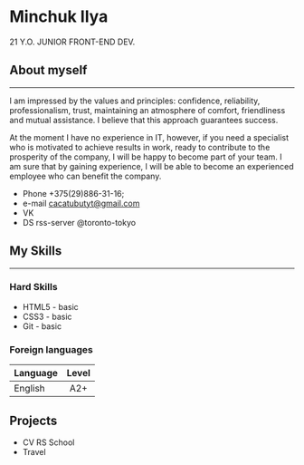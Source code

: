 # Minchuk Ilya

21 Y.O. JUNIOR FRONT-END DEV.



## About myself
---
I am impressed by the values and principles: confidence, reliability, professionalism, trust, maintaining an atmosphere of comfort, friendliness and mutual assistance. I believe that this approach guarantees success.


At the moment I have no experience in IT, however, if you need a specialist who is motivated to achieve results in work, ready to contribute to the prosperity of the company, I will be happy to become part of your team. I am sure that by gaining experience, I will be able to become an experienced employee who can benefit the company.


* Phone +375(29)886-31-16;
* e-mail cacatubutyt@gmail.com
* VK
* DS rss-server @toronto-tokyo


## My Skills
---


### Hard Skills

* HTML5 - basic
* CSS3 - basic
* Git - basic


### Foreign languages

Language | 	Level
---------|:-------:
English  | 	A2+


## Projects

* CV RS School
* Travel